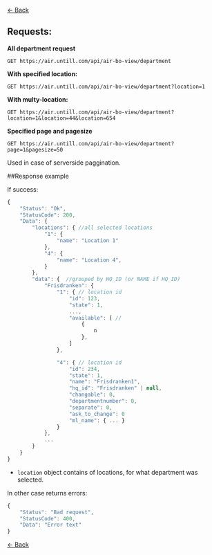 [← Back](README.md)

## Requests:

**All department request**
```http
GET https://air.untill.com/api/air-bo-view/department
```

**With specified location:**

```http
GET https://air.untill.com/api/air-bo-view/department?location=1
```

**With multy-location:**

```http
GET https://air.untill.com/api/air-bo-view/department?location=1&location=44&location=654
```

**Specified page and pagesize**
```http
GET https://air.untill.com/api/air-bo-view/department?page=1&pagesize=50
```
Used in case of serverside paggination.

##Response example

If success:

```javascript
{
    "Status": "Ok",
    "StatusCode": 200,
    "Data": {
        "locations": { //all selected locations
            "1": {
                "name": "Location 1"
            },
            "4": {
                "name": "Location 4",
            }
        },
        "data": {  //grouped by HQ_ID (or NAME if HQ_ID)
            "Frisdranken": { 
                "1": { // location id
                    "id": 123,
                    "state": 1,
                    ...,
                    "available": [ //
                        {
                            n
                        },
                    ]
                },

                "4": { // location id
                    "id": 234,
                    "state": 1,
                    "name": "Frisdranken1",
                    "hq_id": "Frisdranken" | null,
                    "changable": 0,
                    "departmentnumber": 0,
                    "separate": 0,
                    "ask_to_change": 0
                    "ml_name": { ... }
                }
            },
            ...
        }
    }
}
```

- `location` object contains of locations, for what department was selected.

In other case returns errors:

```javascript
{
    "Status": "Bad request",
    "StatusCode": 400,
    "Data": "Error text"
}
```

[← Back](README.md)